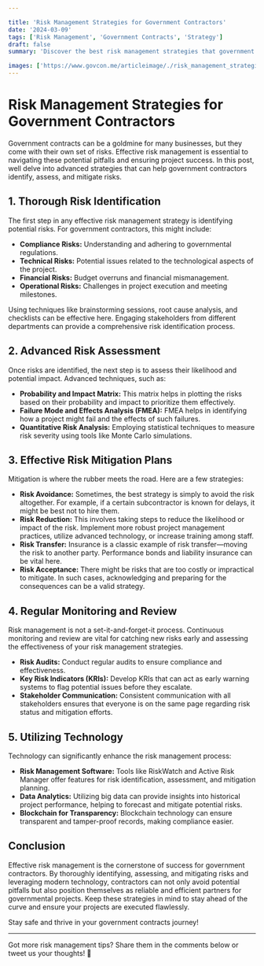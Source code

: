 ```yaml
---

title: 'Risk Management Strategies for Government Contractors'
date: '2024-03-09'
tags: ['Risk Management', 'Government Contracts', 'Strategy']
draft: false
summary: 'Discover the best risk management strategies that government contractors can employ to stay ahead of potential pitfalls and ensure project success.'

images: ['https://www.govcon.me/articleimage/./risk_management_strategies_for_government_contractors.webp']
---
```


# Risk Management Strategies for Government Contractors

Government contracts can be a goldmine for many businesses, but they come with their own set of risks. Effective risk management is essential to navigating these potential pitfalls and ensuring project success. In this post, well delve into advanced strategies that can help government contractors identify, assess, and mitigate risks.

## 1. **Thorough Risk Identification**

The first step in any effective risk management strategy is identifying potential risks. For government contractors, this might include:
- **Compliance Risks:** Understanding and adhering to governmental regulations.
- **Technical Risks:** Potential issues related to the technological aspects of the project.
- **Financial Risks:** Budget overruns and financial mismanagement.
- **Operational Risks:** Challenges in project execution and meeting milestones.
  
Using techniques like brainstorming sessions, root cause analysis, and checklists can be effective here. Engaging stakeholders from different departments can provide a comprehensive risk identification process.

## 2. **Advanced Risk Assessment**

Once risks are identified, the next step is to assess their likelihood and potential impact. Advanced techniques, such as:

- **Probability and Impact Matrix:** This matrix helps in plotting the risks based on their probability and impact to prioritize them effectively.
- **Failure Mode and Effects Analysis (FMEA):** FMEA helps in identifying how a project might fail and the effects of such failures.
- **Quantitative Risk Analysis:** Employing statistical techniques to measure risk severity using tools like Monte Carlo simulations.

## 3. **Effective Risk Mitigation Plans**

Mitigation is where the rubber meets the road. Here are a few strategies:

- **Risk Avoidance:** Sometimes, the best strategy is simply to avoid the risk altogether. For example, if a certain subcontractor is known for delays, it might be best not to hire them.
- **Risk Reduction:** This involves taking steps to reduce the likelihood or impact of the risk. Implement more robust project management practices, utilize advanced technology, or increase training among staff.
- **Risk Transfer:** Insurance is a classic example of risk transfer—moving the risk to another party. Performance bonds and liability insurance can be vital here.
- **Risk Acceptance:** There might be risks that are too costly or impractical to mitigate. In such cases, acknowledging and preparing for the consequences can be a valid strategy.

## 4. **Regular Monitoring and Review**

Risk management is not a set-it-and-forget-it process. Continuous monitoring and review are vital for catching new risks early and assessing the effectiveness of your risk management strategies.

- **Risk Audits:** Conduct regular audits to ensure compliance and effectiveness.
- **Key Risk Indicators (KRIs):** Develop KRIs that can act as early warning systems to flag potential issues before they escalate.
- **Stakeholder Communication:** Consistent communication with all stakeholders ensures that everyone is on the same page regarding risk status and mitigation efforts.

## 5. **Utilizing Technology**

Technology can significantly enhance the risk management process:

- **Risk Management Software:** Tools like RiskWatch and Active Risk Manager offer features for risk identification, assessment, and mitigation planning.
- **Data Analytics:** Utilizing big data can provide insights into historical project performance, helping to forecast and mitigate potential risks.
- **Blockchain for Transparency:** Blockchain technology can ensure transparent and tamper-proof records, making compliance easier.

## Conclusion

Effective risk management is the cornerstone of success for government contractors. By thoroughly identifying, assessing, and mitigating risks and leveraging modern technology, contractors can not only avoid potential pitfalls but also position themselves as reliable and efficient partners for governmental projects. Keep these strategies in mind to stay ahead of the curve and ensure your projects are executed flawlessly.

Stay safe and thrive in your government contracts journey!

---

Got more risk management tips? Share them in the comments below or tweet us your thoughts! 🚀